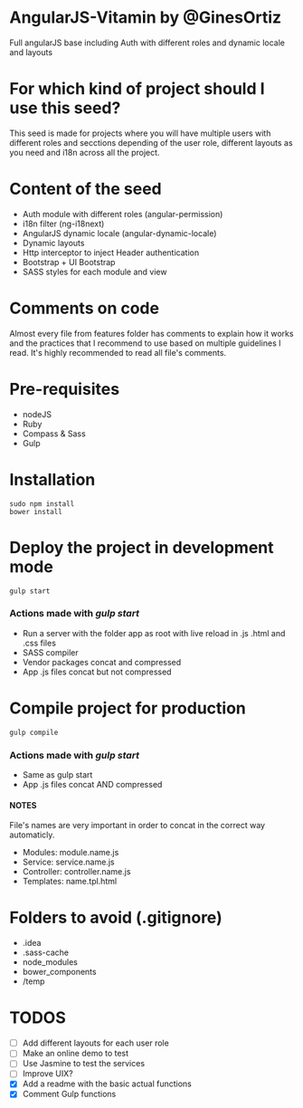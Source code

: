 # AngularJS-Vitamin by @GinesOrtiz
Full angularJS base including Auth with different roles and dynamic locale and layouts

# For which kind of project should I use this seed?
This seed is made for projects where you will have multiple users with different roles and secctions depending of the 
user role, different layouts as you need and i18n across all the project.

# Content of the seed
* Auth module with different roles (angular-permission)
* i18n filter (ng-i18next)
* AngularJS dynamic locale (angular-dynamic-locale)
* Dynamic layouts
* Http interceptor to inject Header authentication
* Bootstrap + UI Bootstrap
* SASS styles for each module and view

# Comments on code
Almost every file from features folder has comments to explain how it works and the practices that I recommend to use
based on multiple guidelines I read. It's highly recommended to read all file's comments.

# Pre-requisites
* nodeJS
* Ruby
* Compass & Sass
* Gulp

# Installation
```
sudo npm install
bower install
```

# Deploy the project in development mode
```
gulp start
```
### Actions made with *gulp start*
* Run a server with the folder app as root with live reload in .js .html and .css files
* SASS compiler
* Vendor packages concat and compressed
* App .js files concat but not compressed

# Compile project for production
```
gulp compile
```
### Actions made with *gulp start*
* Same as gulp start
* App .js files concat AND compressed

#### NOTES
File's names are very important in order to concat in the correct way automaticly.
* Modules: module.name.js
* Service: service.name.js
* Controller: controller.name.js
* Templates: name.tpl.html

# Folders to avoid (.gitignore)
* .idea
* .sass-cache
* node_modules
* bower_components
* /temp

# TODOS
- [ ] Add different layouts for each user role
- [ ] Make an online demo to test
- [ ] Use Jasmine to test the services
- [ ] Improve UIX?
- [x] Add a readme with the basic actual functions
- [x] Comment Gulp functions
